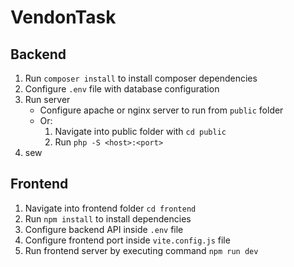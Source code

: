 # VendonTask

## Backend

1. Run `composer install` to install composer dependencies
2. Configure `.env` file with database configuration
3. Run server
    - Configure apache or nginx server to run from `public` folder
    - Or:
        1. Navigate into public folder with `cd public`
        2. Run `php -S <host>:<port>`
4. sew

## Frontend

1. Navigate into frontend folder `cd frontend`
2. Run `npm install` to install dependencies
3. Configure backend API inside `.env` file
4. Configure frontend port inside `vite.config.js` file
5. Run frontend server by executing command `npm run dev`